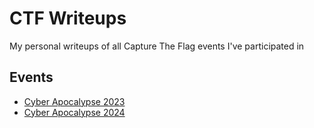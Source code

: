 # CTF Writeups
My personal writeups of all Capture The Flag events I've participated in

## Events
- [Cyber Apocalypse 2023](Cyber%20Apocalypse%202023/)
- [Cyber Apocalypse 2024](Cyber%20Apocalypse%202024/)
